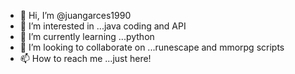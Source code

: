 - 👋 Hi, I’m @juangarces1990
- 👀 I’m interested in ...java coding and API
- 🌱 I’m currently learning ...python
- 💞️ I’m looking to collaborate on ...runescape and mmorpg scripts
- 📫 How to reach me ...just here!

<!---
juangarces1990/juangarces1990 is a ✨ special ✨ repository because its `README.md` (this file) appears on your GitHub profile.
You can click the Preview link to take a look at your changes.
--->
